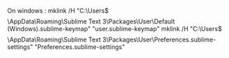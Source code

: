 On windows :
mklink /H "C:\Users\$$$$$\AppData\Roaming\Sublime Text 3\Packages\User\Default (Windows).sublime-keymap" "user.sublime-keymap"
mklink /H "C:\Users\$$$$$\AppData\Roaming\Sublime Text 3\Packages\User\Preferences.sublime-settings" "Preferences.sublime-settings"